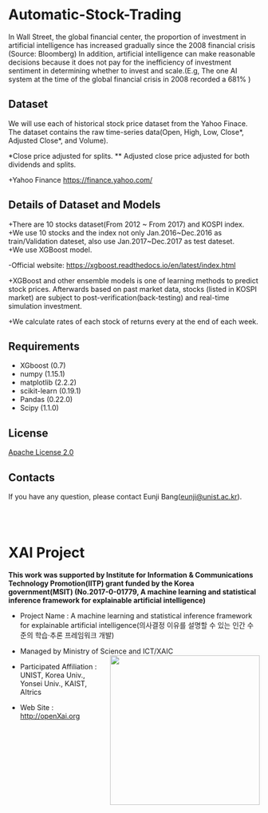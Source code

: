 # Automatic-Stock-Trading
In Wall Street, the global financial center, the proportion of investment in artificial intelligence has increased gradually since the 2008 financial crisis (Source: Bloomberg)
In addition, artificial intelligence can make reasonable decisions because it does not pay for the inefficiency of investment sentiment in determining whether to invest and scale.(E.g, The one AI system at the time of the global financial crisis in 2008 recorded a 681% )

## Dataset 
We will use each of historical stock price dataset from the Yahoo Finace. The dataset contains the raw time-series data(Open, High, Low, Close*, Adjusted Close*, and Volume).

*Close price adjusted for splits.
** Adjusted close price adjusted for both dividends and splits.

+Yahoo Finance
https://finance.yahoo.com/

## Details of Dataset and Models 
+There are 10 stocks dataset(From 2012 ~ From 2017) and KOSPI index.<br /> 
+We use 10 stocks and the index not only Jan.2016~Dec.2016 as train/Validation dateset, also use Jan.2017~Dec.2017 as test dateset.<br /> 
+We use XGBoost model.<br /> 

-Official website: https://xgboost.readthedocs.io/en/latest/index.html<br /> 

+XGBoost and other ensemble models is one of learning methods to predict stock prices. Afterwards based on past market data, stocks (listed in KOSPI market) are subject to post-verification(back-testing) and real-time simulation investment.<br /> 

+We calculate rates of each stock of returns every at the end of each week.<br /> 

## Requirements 
+ XGboost (0.7)
+ numpy (1.15.1)
+ matplotlib (2.2.2)
+ scikit-learn (0.19.1)
+ Pandas (0.22.0)
+ Scipy (1.1.0)

## License
[Apache License 2.0](https://github.com/OpenXAIProject/tutorials/blob/master/LICENSE "Apache")

## Contacts
If you have any question, please contact Eunji Bang(eunji@unist.ac.kr).

<br /> 
<br />

# XAI Project 

**This work was supported by Institute for Information & Communications Technology Promotion(IITP) grant funded by the Korea government(MSIT) (No.2017-0-01779, A machine learning and statistical inference framework for explainable artificial intelligence)**

+ Project Name : A machine learning and statistical inference framework for explainable artificial intelligence(의사결정 이유를 설명할 수 있는 인간 수준의 학습·추론 프레임워크 개발)

+ Managed by Ministry of Science and ICT/XAIC <img align="right" src="http://xai.unist.ac.kr/static/img/logos/XAIC_logo.png" width=300px>

+ Participated Affiliation : UNIST, Korea Univ., Yonsei Univ., KAIST, AItrics  

+ Web Site : <http://openXai.org>
